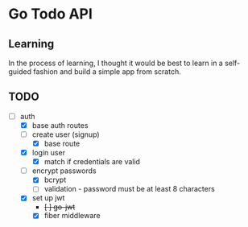 # Go Todo API

## Learning

In the process of learning, I thought it would be best to learn in a self-guided fashion and build a simple app from scratch.

## TODO

- [ ] auth
  - [x] base auth routes
  - [ ] create user (signup)
    - [x] base route
  - [x] login user
    - [x] match if credentials are valid
  - [ ] encrypt passwords
    - [x] bcrypt
    - [ ] validation - password must be at least 8 characters
  - [x] set up jwt
    - ~~[ ] go-jwt~~
    - [x] fiber middleware

